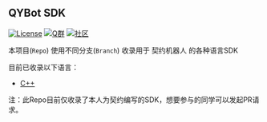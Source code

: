 QYBot SDK
---
[![License](https://img.shields.io/github/license/Hstb1230/qybot-sdk.svg)](LICENSE)
[![Q群](https://img.shields.io/badge/Q%20%E7%BE%A4-529483966-orange.svg)](https://jq.qq.com/?_wv=1027&k=5McnWRW)
[![社区](https://img.shields.io/badge/%E7%A4%BE%E5%8C%BA-qyue.cc-blue.svg)](https://qyue.cc)

本项目(`Repo`) 使用不同分支(`Branch`) 收录用于 契约机器人 的各种语言SDK

目前已收录以下语言：
* [C++](https://github.com/Hstb1230/qybot-sdk/tree/cpp)

注：此Repo目前仅收录了本人为契约编写的SDK，想要参与的同学可以发起PR请求。
